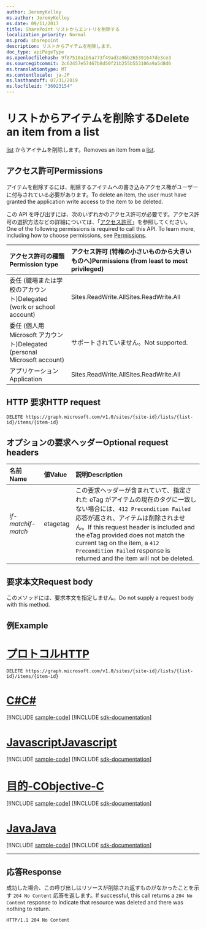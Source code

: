 ```yaml
---
author: JeremyKelley
ms.author: JeremyKelley
ms.date: 09/11/2017
title: SharePoint リストからエントリを削除する
localization_priority: Normal
ms.prod: sharepoint
description: リストからアイテムを削除します。
doc_type: apiPageType
ms.openlocfilehash: 9f87510a1b5a773f49ad3a9bb265391647de3ce3
ms.sourcegitcommit: 2c62457e57467b8d50f21b255b553106a9a5d8d6
ms.translationtype: MT
ms.contentlocale: ja-JP
ms.lasthandoff: 07/31/2019
ms.locfileid: "36023154"
---
```

# <a name="delete-an-item-from-a-list"></a><span data-ttu-id="2b1ac-103">リストからアイテムを削除する</span><span class="sxs-lookup"><span data-stu-id="2b1ac-103">Delete an item from a list</span></span>

<span data-ttu-id="2b1ac-104">[list][] からアイテムを削除します。</span><span class="sxs-lookup"><span data-stu-id="2b1ac-104">Removes an item from a [list][].</span></span>

[list]: ../resources/list.md

## <a name="permissions"></a><span data-ttu-id="2b1ac-106">アクセス許可</span><span class="sxs-lookup"><span data-stu-id="2b1ac-106">Permissions</span></span>

<span data-ttu-id="2b1ac-107">アイテムを削除するには、削除するアイテムへの書き込みアクセス権がユーザーに付与されている必要があります。</span><span class="sxs-lookup"><span data-stu-id="2b1ac-107">To delete an item, the user must have granted the application write access to the item to be deleted.</span></span>

<span data-ttu-id="2b1ac-p101">この API を呼び出すには、次のいずれかのアクセス許可が必要です。アクセス許可の選択方法などの詳細については、「[アクセス許可](/graph/permissions-reference)」を参照してください。</span><span class="sxs-lookup"><span data-stu-id="2b1ac-p101">One of the following permissions is required to call this API. To learn more, including how to choose permissions, see [Permissions](/graph/permissions-reference).</span></span>

|<span data-ttu-id="2b1ac-110">アクセス許可の種類</span><span class="sxs-lookup"><span data-stu-id="2b1ac-110">Permission type</span></span>      | <span data-ttu-id="2b1ac-111">アクセス許可 (特権の小さいものから大きいものへ)</span><span class="sxs-lookup"><span data-stu-id="2b1ac-111">Permissions (from least to most privileged)</span></span>              |
|:--------------------|:---------------------------------------------------------|
|<span data-ttu-id="2b1ac-112">委任 (職場または学校のアカウント)</span><span class="sxs-lookup"><span data-stu-id="2b1ac-112">Delegated (work or school account)</span></span> | <span data-ttu-id="2b1ac-113">Sites.ReadWrite.All</span><span class="sxs-lookup"><span data-stu-id="2b1ac-113">Sites.ReadWrite.All</span></span>    |
|<span data-ttu-id="2b1ac-114">委任 (個人用 Microsoft アカウント)</span><span class="sxs-lookup"><span data-stu-id="2b1ac-114">Delegated (personal Microsoft account)</span></span> | <span data-ttu-id="2b1ac-115">サポートされていません。</span><span class="sxs-lookup"><span data-stu-id="2b1ac-115">Not supported.</span></span>    |
|<span data-ttu-id="2b1ac-116">アプリケーション</span><span class="sxs-lookup"><span data-stu-id="2b1ac-116">Application</span></span> | <span data-ttu-id="2b1ac-117">Sites.ReadWrite.All</span><span class="sxs-lookup"><span data-stu-id="2b1ac-117">Sites.ReadWrite.All</span></span> |

## <a name="http-request"></a><span data-ttu-id="2b1ac-118">HTTP 要求</span><span class="sxs-lookup"><span data-stu-id="2b1ac-118">HTTP request</span></span>

<!-- { "blockType": "ignored" } -->

```http
DELETE https://graph.microsoft.com/v1.0/sites/{site-id}/lists/{list-id}/items/{item-id}
```

## <a name="optional-request-headers"></a><span data-ttu-id="2b1ac-119">オプションの要求ヘッダー</span><span class="sxs-lookup"><span data-stu-id="2b1ac-119">Optional request headers</span></span>

| <span data-ttu-id="2b1ac-120">名前</span><span class="sxs-lookup"><span data-stu-id="2b1ac-120">Name</span></span>       | <span data-ttu-id="2b1ac-121">値</span><span class="sxs-lookup"><span data-stu-id="2b1ac-121">Value</span></span> | <span data-ttu-id="2b1ac-122">説明</span><span class="sxs-lookup"><span data-stu-id="2b1ac-122">Description</span></span>
|:-----------|:------|:--------------------------------------------------------
| <span data-ttu-id="2b1ac-123">_if-match_</span><span class="sxs-lookup"><span data-stu-id="2b1ac-123">_if-match_</span></span> | <span data-ttu-id="2b1ac-124">etag</span><span class="sxs-lookup"><span data-stu-id="2b1ac-124">etag</span></span>  | <span data-ttu-id="2b1ac-125">この要求ヘッダーが含まれていて、指定された eTag がアイテムの現在のタグに一致しない場合には、`412 Precondition Failed` 応答が返され、アイテムは削除されません。</span><span class="sxs-lookup"><span data-stu-id="2b1ac-125">If this request header is included and the eTag provided does not match the current tag on the item, a `412 Precondition Failed` response is returned and the item will not be deleted.</span></span>

## <a name="request-body"></a><span data-ttu-id="2b1ac-126">要求本文</span><span class="sxs-lookup"><span data-stu-id="2b1ac-126">Request body</span></span>

<span data-ttu-id="2b1ac-127">このメソッドには、要求本文を指定しません。</span><span class="sxs-lookup"><span data-stu-id="2b1ac-127">Do not supply a request body with this method.</span></span>

## <a name="example"></a><span data-ttu-id="2b1ac-128">例</span><span class="sxs-lookup"><span data-stu-id="2b1ac-128">Example</span></span>


# <a name="httptabhttp"></a>[<span data-ttu-id="2b1ac-129">プロトコル</span><span class="sxs-lookup"><span data-stu-id="2b1ac-129">HTTP</span></span>](#tab/http)
<!-- { "blockType": "request", "name": "delete-item-site", "scopes": "files.readwrite sites.readwrite.all" } -->

```http
DELETE https://graph.microsoft.com/v1.0/sites/{site-id}/lists/{list-id}/items/{item-id}
```
# <a name="ctabcsharp"></a>[<span data-ttu-id="2b1ac-130">C#</span><span class="sxs-lookup"><span data-stu-id="2b1ac-130">C#</span></span>](#tab/csharp)
[!INCLUDE [sample-code](../includes/snippets/csharp/delete-item-site-csharp-snippets.md)]
[!INCLUDE [sdk-documentation](../includes/snippets/snippets-sdk-documentation-link.md)]

# <a name="javascripttabjavascript"></a>[<span data-ttu-id="2b1ac-131">Javascript</span><span class="sxs-lookup"><span data-stu-id="2b1ac-131">Javascript</span></span>](#tab/javascript)
[!INCLUDE [sample-code](../includes/snippets/javascript/delete-item-site-javascript-snippets.md)]
[!INCLUDE [sdk-documentation](../includes/snippets/snippets-sdk-documentation-link.md)]

# <a name="objective-ctabobjc"></a>[<span data-ttu-id="2b1ac-132">目的-C</span><span class="sxs-lookup"><span data-stu-id="2b1ac-132">Objective-C</span></span>](#tab/objc)
[!INCLUDE [sample-code](../includes/snippets/objc/delete-item-site-objc-snippets.md)]
[!INCLUDE [sdk-documentation](../includes/snippets/snippets-sdk-documentation-link.md)]

# <a name="javatabjava"></a>[<span data-ttu-id="2b1ac-133">Java</span><span class="sxs-lookup"><span data-stu-id="2b1ac-133">Java</span></span>](#tab/java)
[!INCLUDE [sample-code](../includes/snippets/java/delete-item-site-java-snippets.md)]
[!INCLUDE [sdk-documentation](../includes/snippets/snippets-sdk-documentation-link.md)]

---


## <a name="response"></a><span data-ttu-id="2b1ac-134">応答</span><span class="sxs-lookup"><span data-stu-id="2b1ac-134">Response</span></span>

<span data-ttu-id="2b1ac-135">成功した場合、この呼び出しはリソースが削除され返すものがなかったことを示す `204 No Content` 応答を返します。</span><span class="sxs-lookup"><span data-stu-id="2b1ac-135">If successful, this call returns a `204 No Content` response to indicate that resource was deleted and there was nothing to return.</span></span>

<!-- { "blockType": "response" } -->

```http
HTTP/1.1 204 No Content
```

<!-- {
  "type": "#page.annotation",
  "description": "",
  "keywords": "",
  "section": "documentation",
  "tocPath": "ListItem/Delete",
  "suppressions": [
  ]
} -->
